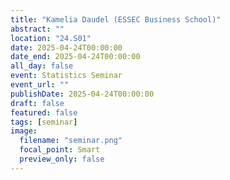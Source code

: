 ```yaml
---
title: "Kamelia Daudel (ESSEC Business School)"
abstract: ""
location: "24.S01"
date: 2025-04-24T00:00:00
date_end: 2025-04-24T00:00:00
all_day: false
event: Statistics Seminar
event_url: ""
publishDate: 2025-04-24T00:00:00
draft: false
featured: false
tags: [seminar]
image:
  filename: "seminar.png"
  focal_point: Smart
  preview_only: false
---
```

